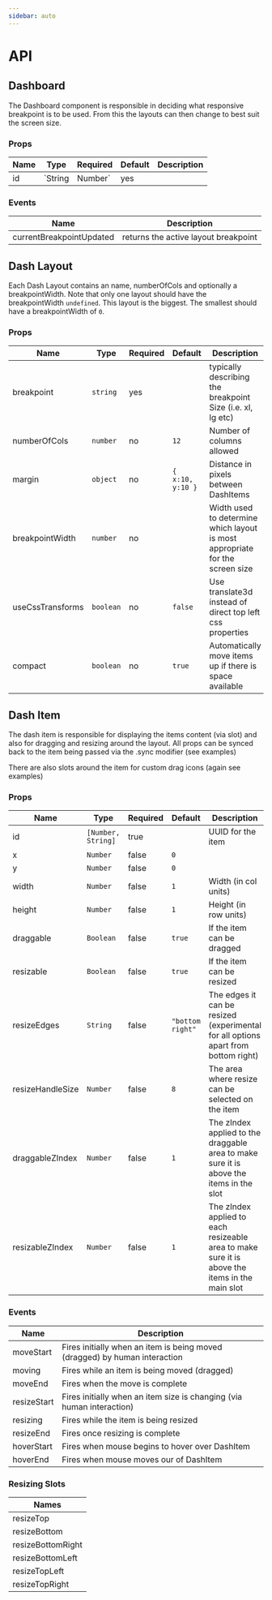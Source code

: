 ```yaml
---
sidebar: auto
---
```


# API

## Dashboard

The Dashboard component is responsible in deciding what responsive breakpoint is to be used.
From this the layouts can then change to best suit the screen size. 

### Props
| Name | Type               | Required | Default | Description |
| ---- | ------------------ | -------- | ------- | ----------- |
| id | `String | Number` | yes | | UUID for the dashboard |

### Events
| Name | Description |
| ---- | ----------- |
| currentBreakpointUpdated | returns the active layout breakpoint |

## Dash Layout

Each Dash Layout contains an name, numberOfCols and optionally a breakpointWidth.
Note that only one layout should have the breakpointWidth `undefined`. This layout is the biggest. The smallest should have a breakpointWidth of `0`.  

### Props
| Name | Type               | Required | Default | Description |
| ---- | ------------------ | -------- | ------- | ----------- |
| breakpoint | `string` | yes | | typically describing the breakpoint Size (i.e. xl, lg etc) |
| numberOfCols | `number` | no | `12` | Number of columns allowed |
| margin | `object` | no | `{ x:10, y:10 }` | Distance in pixels between DashItems |
| breakpointWidth | `number` | no | | Width used to determine which layout is most appropriate for the screen size |
| useCssTransforms | `boolean` | no | `false` | Use translate3d instead of direct top left css properties |
| compact | `boolean` | no | `true` | Automatically move items up if there is space available |

## Dash Item

The dash item is responsible for displaying the items content (via slot) and also for dragging and resizing around the layout.
All props can be synced back to the item being passed via the .sync modifier (see examples)

There are also slots around the item for custom drag icons (again see examples)

### Props
| Name | Type               | Required | Default | Description |
| ---- | ------------------ | -------- | ------- | ----------- |
| id |  `[Number, String]` |  true | | UUID for the item |
| x |  `Number` |  false |  `0` | | X coordinate | 
| y |  `Number` |  false |  `0` | | Y coordinate |
| width |  `Number` |  false |  `1` | Width (in col units) | 
| height |  `Number` |  false |  `1` | Height (in row units) | 
| draggable |  `Boolean` |  false |  `true` | If the item can be dragged | 
| resizable |  `Boolean` |  false |  `true` | If the item can be resized | 
| resizeEdges |  `String` |  false |  `"bottom right"` | The edges it can be resized (experimental for all options apart from bottom right) | 
| resizeHandleSize | `Number` |  false |  `8` | The area where resize can be selected on the item |
| draggableZIndex | `Number` | false | `1` | The zIndex applied to the draggable area to make sure it is above the items in the slot |
| resizableZIndex | `Number` | false | `1` | The zIndex applied to each resizeable area to make sure it is above the items in the main slot |

### Events
| Name | Description |
| ---- | ----------- |
| moveStart | Fires initially when an item is being moved (dragged) by human interaction  |
| moving | Fires while an item is being moved (dragged) |
| moveEnd | Fires when the move is complete |
| resizeStart | Fires initially when an item size is changing (via human interaction) |
| resizing | Fires while the item is being resized |
| resizeEnd | Fires once resizing is complete |
| hoverStart | Fires when mouse begins to hover over DashItem |
| hoverEnd | Fires when mouse moves our of DashItem | 

### Resizing Slots

| Names |
|-------|
| resizeTop |
| resizeBottom |
| resizeBottomRight |
| resizeBottomLeft |
| resizeTopLeft |
| resizeTopRight |

